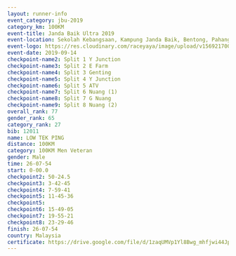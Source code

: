 ```yaml
---
layout: runner-info 
event_category: jbu-2019 
category_km: 100KM 
event-title: Janda Baik Ultra 2019
event-location: Sekolah Kebangsaan, Kampung Janda Baik, Bentong, Pahang, Malaysia 
event-logo: https://res.cloudinary.com/raceyaya/image/upload/v1569217009/logo/janda-baik_vch1pc.jpg 
event-date: 2019-09-14 
checkpoint-name2: Split 1 Y Junction 
checkpoint-name3: Split 2 E Farm 
checkpoint-name4: Split 3 Genting 
checkpoint-name5: Split 4 Y Junction 
checkpoint-name6: Split 5 ATV 
checkpoint-name7: Split 6 Nuang (1) 
checkpoint-name8: Split 7 G Nuang 
checkpoint-name9: Split 8 Nuang (2) 
overall_rank: 77
gender_rank: 65
category_rank: 27
bib: 12011
name: LOW TEK PING
distance: 100KM
category: 100KM Men Veteran
gender: Male
time: 26-07-54
start: 0-00.0
checkpoint2: 50-24.5
checkpoint3: 3-42-45
checkpoint4: 7-59-41
checkpoint5: 11-45-36
checkpoint5: 
checkpoint6: 15-49-05
checkpoint7: 19-55-21
checkpoint8: 23-29-46
finish: 26-07-54
country: Malaysia
certificate: https://drive.google.com/file/d/1zaqUMVp1Yl8Bwg_mhfjwi44JpJE_wJuK/view?usp=sharing
---
```


